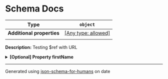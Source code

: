 # Schema Docs

| Type                      | `object`                                                                  |
| ------------------------- | ------------------------------------------------------------------------- |
| **Additional properties** | [[Any type: allowed]](# "Additional Properties of any type are allowed.") |
|                           |                                                                           |

**Description:** Testing $ref with URL

<details>
<summary><strong> <a name="firstName"></a>[Optional] Property firstName</strong>  

</summary>
<blockquote>

| Type                      | `string`                                                                                                                      |
| ------------------------- | ----------------------------------------------------------------------------------------------------------------------------- |
| **Additional properties** | [[Any type: allowed]](# "Additional Properties of any type are allowed.")                                                     |
| **Defined in**            | https://raw.githubusercontent.com/coveooss/json-schema-for-humans/master/docs/examples/cases/basic.json#/properties/firstName |
|                           |                                                                                                                               |

**Description:** The person's first name.

</blockquote>
</details>

----------------------------------------------------------------------------------------------------------------------------
Generated using [json-schema-for-humans](https://github.com/coveooss/json-schema-for-humans) on date